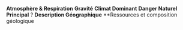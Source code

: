 
**Atmosphère & Respiration**
**Gravité**
**Climat Dominant**
**Danger Naturel Principal** ? 
**Description Géographique**
**Ressources et composition géologique 
